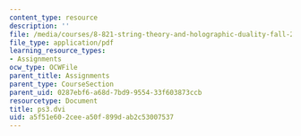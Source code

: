 ```yaml
---
content_type: resource
description: ''
file: /media/courses/8-821-string-theory-and-holographic-duality-fall-2014/a5f51e602ceea50f899dab2c53007537_MIT8_821F14_pset3.pdf
file_type: application/pdf
learning_resource_types:
- Assignments
ocw_type: OCWFile
parent_title: Assignments
parent_type: CourseSection
parent_uid: 0287ebf6-a68d-7bd9-9554-33f603873ccb
resourcetype: Document
title: ps3.dvi
uid: a5f51e60-2cee-a50f-899d-ab2c53007537
---
```

